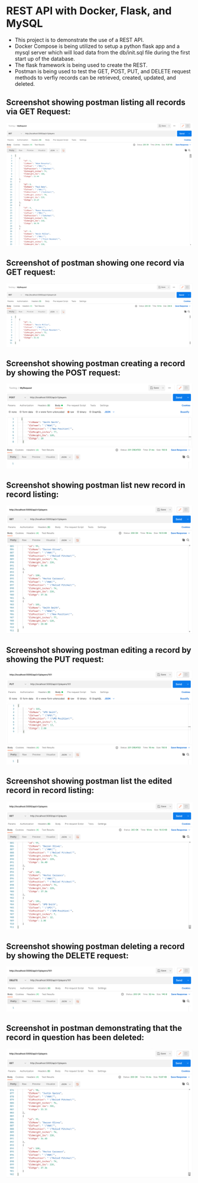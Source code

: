# REST API with Docker, Flask, and MySQL
+ This project is to demonstrate the use of a REST API.
+ Docker Compose is being utilized to setup a python flask app and a mysql server which will load data from
the db/init.sql file during the first start up of the database.
+ The flask framework is being used to create the REST.
+ Postman is being used to test the GET, POST, PUT, and DELETE request methods to verfiy records can be retrieved, created, updated, and deleted.


## Screenshot showing postman listing all records via GET Request:
![postman all records](screenshots/Postman_AllRecords.png)

## Screenshot of postman showing one record via GET request:
![postman one record](screenshots/Postman_OneRecord.png)

## Screenshot showing postman creating a record by showing the POST request:
![postman one record](screenshots/Postman_NewRecord.png)

## Screenshot showing postman list new record in record listing:
![postman one record](screenshots/Postman_ListNewRecord.png)

## Screenshot showing postman editing a record by showing the PUT request:
![postman one record](screenshots/Postman_EditRecord.png)

## Screenshot showing postman list the edited record in record listing:
![postman one record](screenshots/Postman_ListEditedRecord.png)

## Screenshot showing postman deleting a record by showing the DELETE request:
![postman one record](screenshots/Postman_DeleteRecord.png)

## Screenshot in postman demonstrating that the record in question has been deleted:
![postman one record](screenshots/Postman_ListDeleteRecord.png)



